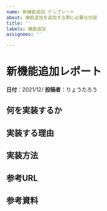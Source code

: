 ```yaml
---
name: 新機能追加 テンプレート
about: 機能追加を追加する際に必要な内容
title: ''
labels: 機能追加
assignees: ''

---
```


# 新機能追加レポート

**日付**：2021/12/
**投稿者**：りょうたろう

## 何を実装するか




## 実装する理由



## 実装方法



## 参考URL


## 参考資料
